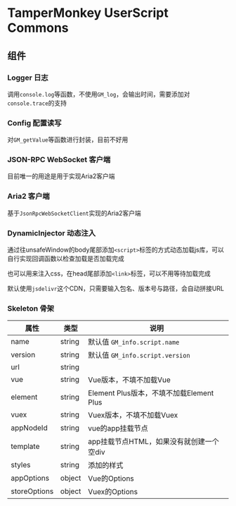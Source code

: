 # TamperMonkey UserScript Commons

## 组件

### Logger 日志

调用`console.log`等函数，不使用`GM_log`，会输出时间，需要添加对`console.trace`的支持

### Config 配置读写

对`GM_getValue`等函数进行封装，目前不好用

### JSON-RPC WebSocket 客户端

目前唯一的用途是用于实现Aria2客户端

### Aria2 客户端

基于`JsonRpcWebSocketClient`实现的Aria2客户端

### DynamicInjector 动态注入

通过往unsafeWindow的body尾部添加`<script>`标签的方式动态加载js库，可以自行实现回调函数以检查加载是否加载完成

也可以用来注入css，在head尾部添加`<link>`标签，可以不用等待加载完成

默认使用`jsdelivr`这个CDN，只需要输入包名、版本号与路径，会自动拼接URL

### Skeleton 骨架

| 属性 | 类型 | 说明 |
| --- | --- | --- |
| name | string | 默认值 `GM_info.script.name` |
| version | string | 默认值 `GM_info.script.version` |
| url | string |  |
| vue | string | Vue版本，不填不加载Vue |
| element | string | Element Plus版本，不填不加载Element Plus |
| vuex | string | Vuex版本，不填不加载Vuex |
| appNodeId | string | vue的app挂载节点 |
| template | string | app挂载节点HTML，如果没有就创建一个空div |
| styles | string | 添加的样式 |
| appOptions | object | Vue的Options |
| storeOptions | object | Vuex的Options |
